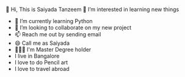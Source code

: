 👋 Hi, This is Saiyada Tanzeem
👀 I’m interested in learning new things
- 🌱 I’m currently learning Python
- 💞️ I’m looking to collaborate on my new project
- 📫 Reach me out by sending email
- 😄 Call me as Saiyada
- 👩🏻‍🎓 I'm Master Degree holder
- I live in Bangalore
- I love to do Pencil art
- I love to travel abroad
<!---
saiyadatanzeem/saiyadatanzeem is a ✨ special ✨ repository because its `README.md` (this file) appears on your GitHub profile.
You can click the Preview link to take a look at your changes.
--->
